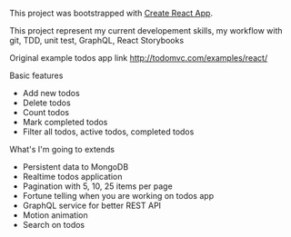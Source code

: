 This project was bootstrapped with [Create React App](https://github.com/facebookincubator/create-react-app).

This project represent my current developement skills, my workflow with git, TDD, unit test, GraphQL, React Storybooks

Original example todos app link
http://todomvc.com/examples/react/

Basic features
- Add new todos
- Delete todos
- Count todos
- Mark completed todos
- Filter all todos, active todos, completed todos

What's I'm going to extends
- Persistent data to MongoDB
- Realtime todos application
- Pagination with 5, 10, 25 items per page
- Fortune telling when you are working on todos app
- GraphQL service for better REST API
- Motion animation
- Search on todos



